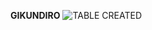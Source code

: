 **GIKUNDIRO** 
![TABLE CREATED](https://github.com/user-attachments/assets/bf5e1323-d91b-48e7-a335-dc2289c367da)
